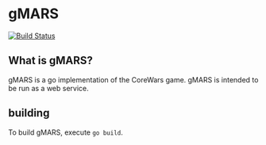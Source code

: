 # gMARS
[![Build Status](https://travis-ci.org/bjwbell/gmars.svg?branch=master)](https://travis-ci.org/bjwbell/gmars)

## What is gMARS?
gMARS is a go implementation of the CoreWars game. gMARS is intended to be run as a web service.

## building
To build gMARS, execute `go build`.